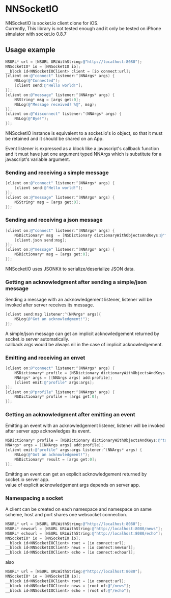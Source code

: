# NNSocketIO

NNSocketIO is socket.io client clone for iOS.  
Currently, This library is not tested enough and it only be tested on iPhone simulator with socket.io 0.8.7

## Usage example

```objective-c
NSURL* url = [NSURL URLWithString:@"http://localhost:8080"];
NNSocketIO* io = [NNSocketIO io];
__block id<NNSocketIOClient> client = [io connect:url];
[client on:@"connect" listener:^(NNArgs* args) {
    NSLog(@"Connected");
    [client send:@"Hello world!"];
}];
[client on:@"message" listener:^(NNArgs* args) {
    NSString* msg = [args get:0];
    NSLog(@"Message received! %@", msg);
}];
[client on:@"disconnect" listener:^(NNArgs* args) {
    NSLog(@"Bye!");
}];
```

NNSocketIO instance is equivalent to a socket.io's io object, so that it must be retained and it should be shared on an App.

Event listener is expressed as a block like a javascript's callback function and it must have just one argument typed NNArgs which is substitute for a javascript's variable argument.

### Sending and receiving a simple message

```objective-c
[client on:@"connect" listener:^(NNArgs* args) {
    [client send:@"Hello world!"];
}];
[client on:@"message" listener:^(NNArgs* args) {
    NSString* msg = [args get:0];
}];
```
### Sending and receiving a json message

```objective-c
[client on:@"connect" listener:^(NNArgs* args) {
    NSDictionary* msg  = [NSDictionary dictionaryWithObjectsAndKeys:@"foo", @"firstname", @"bar", @"lastname",nil];
    [client.json send:msg];
}];
[client on:@"message" listener:^(NNArgs* args) {
    NSDictionary* msg = [args get:0];
}];
```
NNSocketIO uses JSONKit to serialize/deserialize JSON data.

### Getting an acknowledgment after sending a simple/json message

Sending a message with an acknowledgement listener, listener will be invoked after server receives its message.

```objective-c
[client send:msg listener:^(NNArgs* args){
    NSLog(@"Got an acknowledgment!");
}];
```

A simple/json message can get an implicit acknowledgement returned by socket.io server automatically.  
callback args would be always nil in the case of implicit acknowledgement.

### Emitting and receiving an envet

```objective-c
[client on:@"connect" listener:^(NNArgs* args) {
    NSDictionary* profile = [NSDictionary dictionaryWithObjectsAndKeys:@"taro", @"name", [NSNumber numberWithInt:20], @"age",nil];
    NNArgs* args = [[NNArgs args] add:profile];
    [client emit:@"profile" args:args];
}];
[client on:@"profile" listener:^(NNArgs* args) {
    NSDictionary* profile = [args get:0];
}];
```

### Getting an acknowledgment after emitting an event

Emitting an event with an acknowledgement listener, listener will be invoked after server app acknowledges its event.

```objective-c
NSDictionary* profile = [NSDictionary dictionaryWithObjectsAndKeys:@"taro", @"name", [NSNumber numberWithInt:20], @"age",nil];
NNArgs* args = [[NNArgs args] add:profile];
[client emit:@"profile" args:args listener:^(NNArgs* args) {
    NSLog(@"Got an acknowledgment!");
    NSDictionary* result = [args get:0];
}];
```
Emitting an event can get an explicit acknowledgement returned by socket.io server app.  
value of explicit acknowledgement args depends on server app.

### Namespacing a socket

A client can be created on each namespace and namespace on same scheme, host and port shares one websocket connection.

```objective-c
NSURL* url = [NSURL URLWithString:@"http://localhost:8080"];
NSURL* newsurl = [NSURL URLWithString:@"http://localhost:8080/news"];
NSURL* echourl = [NSURL URLWithString:@"http://localhost:8080/echo"];
NNSocketIO* io = [NNSocketIO io];
__block id<NNSocketIOClient> root = [io connect:url];
__block id<NNSocketIOClient> news = [io connect:newsurl];
__block id<NNSocketIOClient> echo = [io connect:echourl];
```
also

```objective-c
NSURL* url = [NSURL URLWithString:@"http://localhost:8080"];
NNSocketIO* io = [NNSocketIO io];
__block id<NNSocketIOClient> root = [io connect:url];
__block id<NNSocketIOClient> news = [root of:@"/news"];
__block id<NNSocketIOClient> echo = [root of:@"/echo"];
```

